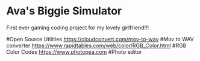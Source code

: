 # Ava's Biggie Simulator
 First ever gaming coding project for my lovely girlfriend!!!

#Open Source Utilities
https://cloudconvert.com/mov-to-wav #Mov to WAV converter
https://www.rapidtables.com/web/color/RGB_Color.html #RGB Color Codes 
https://www.photopea.com #Photo editor 
